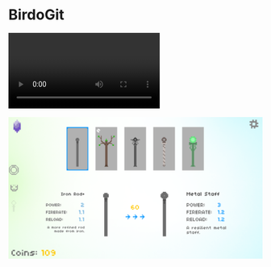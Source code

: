 # BirdoGit

![alt text](https://github.com/ryanmoser/Birdo/blob/master/birdogif.mp4 "Gameplay")


![alt text](https://github.com/ryanmoser/Birdo/blob/master/birdo1.png "Upgrade Menu")
